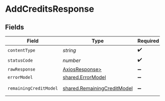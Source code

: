 # AddCreditsResponse


## Fields

| Field                                                                      | Type                                                                       | Required                                                                   | Description                                                                |
| -------------------------------------------------------------------------- | -------------------------------------------------------------------------- | -------------------------------------------------------------------------- | -------------------------------------------------------------------------- |
| `contentType`                                                              | *string*                                                                   | :heavy_check_mark:                                                         | N/A                                                                        |
| `statusCode`                                                               | *number*                                                                   | :heavy_check_mark:                                                         | N/A                                                                        |
| `rawResponse`                                                              | [AxiosResponse>](https://axios-http.com/docs/res_schema)                   | :heavy_minus_sign:                                                         | N/A                                                                        |
| `errorModel`                                                               | [shared.ErrorModel](../../models/shared/errormodel.md)                     | :heavy_minus_sign:                                                         | bad request                                                                |
| `remainingCreditModel`                                                     | [shared.RemainingCreditModel](../../models/shared/remainingcreditmodel.md) | :heavy_minus_sign:                                                         | Credits added                                                              |